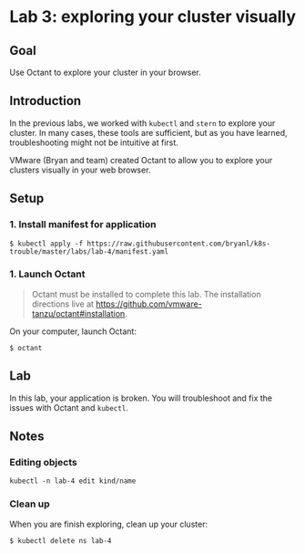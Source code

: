 # Lab 3: exploring your cluster visually

## Goal

Use Octant to explore your cluster in your browser.

## Introduction

In the previous labs, we worked with `kubectl` and `stern` to explore
your cluster. In many cases, these tools are sufficient, but as you
have learned, troubleshooting might not be intuitive at first.

VMware (Bryan and team) created Octant to allow you to explore your clusters
visually in your web browser.

## Setup

### 1. Install manifest for application

`$ kubectl apply -f https://raw.githubusercontent.com/bryanl/k8s-trouble/master/labs/lab-4/manifest.yaml`

### 1. Launch Octant

> Octant must be installed to complete this lab. The installation directions live at https://github.com/vmware-tanzu/octant#installation.

On your computer, launch Octant:

`$ octant`

## Lab

In this lab, your application is broken. You will troubleshoot and 
fix the issues with Octant and `kubectl`. 

## Notes

### Editing objects

`kubectl -n lab-4 edit kind/name`

### Clean up

When you are finish exploring, clean up your cluster:

`$ kubectl delete ns lab-4`
